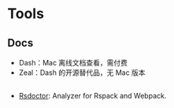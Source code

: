 # Tools

## Docs

- Dash：Mac 离线文档查看，需付费
- Zeal：Dash 的开源替代品，无 Mac 版本

## 

- [Rsdoctor](https://rsdoctor.dev): Analyzer for Rspack and Webpack.
